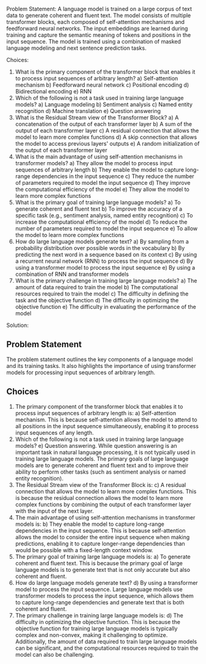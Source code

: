  Problem Statement:
A language model is trained on a large corpus of text data to generate coherent and fluent text. The model consists of multiple transformer blocks, each composed of self-attention mechanisms and feedforward neural networks. The input embeddings are learned during training and capture the semantic meaning of tokens and positions in the input sequence. The model is trained using a combination of masked language modeling and next sentence prediction tasks.

Choices:

1. What is the primary component of the transformer block that enables it to process input sequences of arbitrary length?
a) Self-attention mechanism
b) Feedforward neural network
c) Positional encoding
d) Bidirectional encoding
e) RNN
2. Which of the following is not a task used in training large language models?
a) Language modeling
b) Sentiment analysis
c) Named entity recognition
d) Machine translation
e) Question answering
3. What is the Residual Stream view of the Transformer Block?
a) A concatenation of the output of each transformer layer
b) A sum of the output of each transformer layer
c) A residual connection that allows the model to learn more complex functions
d) A skip connection that allows the model to access previous layers' outputs
e) A random initialization of the output of each transformer layer
4. What is the main advantage of using self-attention mechanisms in transformer models?
a) They allow the model to process input sequences of arbitrary length
b) They enable the model to capture long-range dependencies in the input sequence
c) They reduce the number of parameters required to model the input sequence
d) They improve the computational efficiency of the model
e) They allow the model to learn more complex functions
5. What is the primary goal of training large language models?
a) To generate coherent and fluent text
b) To improve the accuracy of a specific task (e.g., sentiment analysis, named entity recognition)
c) To increase the computational efficiency of the model
d) To reduce the number of parameters required to model the input sequence
e) To allow the model to learn more complex functions
6. How do large language models generate text?
a) By sampling from a probability distribution over possible words in the vocabulary
b) By predicting the next word in a sequence based on its context
c) By using a recurrent neural network (RNN) to process the input sequence
d) By using a transformer model to process the input sequence
e) By using a combination of RNN and transformer models
7. What is the primary challenge in training large language models?
a) The amount of data required to train the model
b) The computational resources required to train the model
c) The difficulty in defining the task and the objective function
d) The difficulty in optimizing the objective function
e) The difficulty in evaluating the performance of the model

Solution:

## Problem Statement
The problem statement outlines the key components of a language model and its training tasks. It also highlights the importance of using transformer models for processing input sequences of arbitrary length.

## Choices

1. The primary component of the transformer block that enables it to process input sequences of arbitrary length is: a) Self-attention mechanism. This is because self-attention allows the model to attend to all positions in the input sequence simultaneously, enabling it to process input sequences of any length.
2. Which of the following is not a task used in training large language models? e) Question answering. While question answering is an important task in natural language processing, it is not typically used in training large language models. The primary goals of large language models are to generate coherent and fluent text and to improve their ability to perform other tasks (such as sentiment analysis or named entity recognition).
3. The Residual Stream view of the Transformer Block is: c) A residual connection that allows the model to learn more complex functions. This is because the residual connection allows the model to learn more complex functions by combining the output of each transformer layer with the input of the next layer.
4. The main advantage of using self-attention mechanisms in transformer models is: b) They enable the model to capture long-range dependencies in the input sequence. This is because self-attention allows the model to consider the entire input sequence when making predictions, enabling it to capture longer-range dependencies than would be possible with a fixed-length context window.
5. The primary goal of training large language models is: a) To generate coherent and fluent text. This is because the primary goal of large language models is to generate text that is not only accurate but also coherent and fluent.
6. How do large language models generate text? d) By using a transformer model to process the input sequence. Large language models use transformer models to process the input sequence, which allows them to capture long-range dependencies and generate text that is both coherent and fluent.
7. The primary challenge in training large language models is: d) The difficulty in optimizing the objective function. This is because the objective function for training large language models is typically complex and non-convex, making it challenging to optimize. Additionally, the amount of data required to train large language models can be significant, and the computational resources required to train the model can also be challenging.